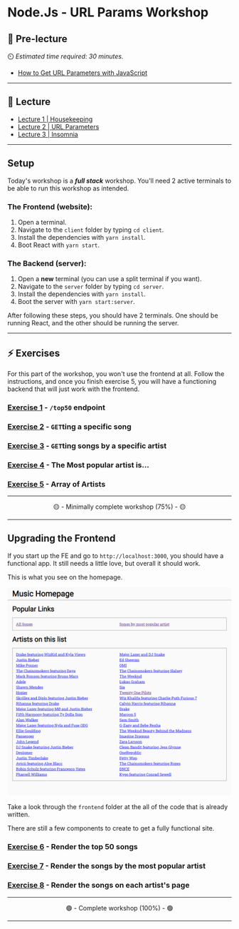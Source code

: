 # Node.Js - URL Params Workshop

## 🦊 Pre-lecture

⏲️ _Estimated time required: 30 minutes._

- [How to Get URL Parameters with JavaScript](https://www.sitepoint.com/get-url-parameters-with-javascript/)

---

## 🦉 Lecture

- [Lecture 1 | Housekeeping](./lecture/lecture-1-housekeeping.md)
- [Lecture 2 | URL Parameters](./lecture/lecture-2-url-params.md)
- [Lecture 3 | Insomnia](./lecture/lecture-3-insomnia.md)

---

## Setup

Today's workshop is a _**full stack**_ workshop. You'll need 2 active terminals to be able to run this workshop as intended.

### The Frontend (website):
1. Open a terminal.
2. Navigate to the `client` folder by typing `cd client`.
3. Install the dependencies with `yarn install`.
4. Boot React with `yarn start`.

### The Backend (server):
1. Open a **new** terminal (you can use a split terminal if you want).
2. Navigate to the `server` folder by typing `cd server`.
3. Install the dependencies with `yarn install`.
4. Boot the server with `yarn start:server`.

After following these steps, you should have 2 terminals. One should be running React, and the other should be running the server.

---

## ⚡ Exercises

For this part of the workshop, you won't use the frontend at all. Follow the instructions, and once you finish exercise 5, you will have a functioning backend that will just work with the frontend.

### [Exercise 1](workshop/exercise-1.md) - `/top50` endpoint

### [Exercise 2](workshop/exercise-2.md) - `GET`ting a specific song

### [Exercise 3](workshop/exercise-3.md) - `GET`ting songs by a specific artist

### [Exercise 4](workshop/exercise-4.md) - The Most popular artist is...

### [Exercise 5](workshop/exercise-5.md) - Array of Artists

---

<center>🟡 - Minimally complete workshop (75%) - 🟡</center>

---

## Upgrading the Frontend

If you start up the FE and go to `http://localhost:3000`, you should have a functional app. It still needs a little love, but overall it should work.

This is what you see on the homepage.

![homepage](./lecture/assets/homepage.png)

Take a look through the `frontend` folder at the all of the code that is already written. 

There are still a few components to create to get a fully functional site.

### [Exercise 6](workshop/exercise-6.md) - Render the top 50 songs

### [Exercise 7](workshop/exercise-7.md) - Render the songs by the most popular artist

### [Exercise 8](workshop/exercise-8.md) - Render the songs on each artist's page

---

<center>🟢 - Complete workshop (100%) - 🟢</center>

---

